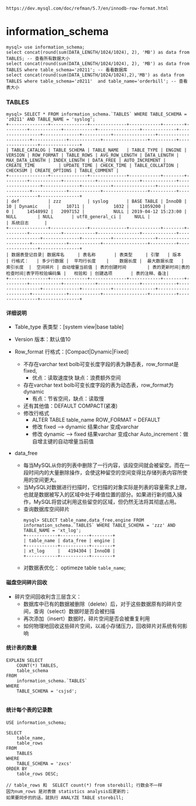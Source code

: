 `https://dev.mysql.com/doc/refman/5.7/en/innodb-row-format.html`
# information_schema
```
mysql> use information_schema;
select concat(round(sum(DATA_LENGTH/1024/1024), 2), 'MB') as data from TABLES; -- 查看所有数据大小
select concat(round(sum(DATA_LENGTH/1024/1024), 2), 'MB') as data from TABLES where table_schema='z0211'; -- 看看数据库
select concat(round(sum(DATA_LENGTH/1024/1024),2),'MB') as data from TABLES where table_schema='z0211'  and table_name='orderbill'; -- 查看表大小
```

### TABLES
```
mysql> SELECT * FROM information_schema.`TABLES` WHERE TABLE_SCHEMA = 'z0211' AND TABLE_NAME = 'syslog';
+---------------+--------------+--------------+------------+--------+---------+------------+------------+----------------+-------------+-----------------+--------------+-----------+----------------+---------------------+-------------+------------+-----------------+----------+----------------+---------------+
| TABLE_CATALOG | TABLE_SCHEMA | TABLE_NAME   | TABLE_TYPE | ENGINE | VERSION | ROW_FORMAT | TABLE_ROWS | AVG_ROW_LENGTH | DATA_LENGTH | MAX_DATA_LENGTH | INDEX_LENGTH | DATA_FREE | AUTO_INCREMENT | CREATE_TIME         | UPDATE_TIME | CHECK_TIME | TABLE_COLLATION | CHECKSUM | CREATE_OPTIONS | TABLE_COMMENT |
+---------------+--------------+--------------+------------+--------+---------+------------+------------+----------------+-------------+-----------------+--------------+-----------+----------------+---------------------+-------------+------------+-----------------+----------+----------------+---------------+
| def           | zzz          | syslog       | BASE TABLE | InnoDB |      10 | Dynamic    |      10711 |           1032 |    11059200 |               0 |     14548992 |   2097152 |           NULL | 2019-04-12 15:23:00 | NULL        | NULL       | utf8_general_ci |     NULL |                | 系统日志      |
+---------------+--------------+--------------+------------+--------+---------+------------+------------+----------------+-------------+-----------------+--------------+-----------+----------------+---------------------+-------------+------------+-----------------+----------+----------------+---------------+
| 数据表登记目录| 数据库名     | 表名称       | 表类型     | 引擎   | 版本    | 行格式：   | 多少行数据 |  平均行长度    |    数据长度 |  最大数据长度   |    索引长度  |  空间碎片 | 自动增量当前值 | 表的创建时间        | 表的更新时间|表的检查时间|表字符校验编码集 |   校验和 | 创建选项       | 表的注释、备注|
+---------------+--------------+--------------+------------+--------+---------+------------+------------+----------------+-------------+-----------------+--------------+-----------+----------------+---------------------+-------------+------------+-----------------+----------+----------------+---------------+

```
#### 详细说明
* Table_type 表类型：[system view|base table]
* Version	版本：默认值10
* Row_format 行格式：[Compact|Dynamic|Fixed]
  * 不存在varchar text bolb可变长度字段的表为静态表，row_format是fixed,
     * 优点：读取速度快 缺点：浪费额外空间
  * 存在varchar text bolb可变长度字段的表为动态表，row_format为dynamic
     * 有点：节省空间，缺点：读取慢
  * 还有其他值：DEFAULT COMPACT(紧凑)
  * 修改行格式
     * ALTER TABLE table_name ROW_FORMAT = DEFAULT
     * 修改 fixed --> dynamic 结果char 变成varchar
     * 修改 dynamic --> fixed 结果varchar 变成char
Auto_increment：做自增主键的自动增量当前值

* data_free
  * 每当MySQL从你的列表中删除了一行内容，该段空间就会被留空。而在一段时间内的大量删除操作，会使这种留空的空间变得比存储列表内容所使用的空间更大。
  * 当MySQL对数据进行扫描时，它扫描的对象实际是列表的容量需求上限，也就是数据被写入的区域中处于峰值位置的部分。如果进行新的插入操作，MySQL将尝试利用这些留空的区域，但仍然无法将其彻底占用。
  * 查询数据库空间碎片
    ```
	mysql> SELECT table_name,data_free,engine FROM information_schema.`TABLES` WHERE TABLE_SCHEMA = 'zzz' AND TABLE_NAME = 'xt_log';
	+------------+-----------+--------+
	| table_name | data_free | engine |
	+------------+-----------+--------+
	| xt_log     |   4194304 | InnoDB |
	+------------+-----------+--------+
    ```
  * 对数据表优化：
	optimeze table `table_name`;

#### 磁盘空间碎片回收

* 碎片空间回收利含三层含义：
  * 数据库中已有的数据被删除（delete）后，对于这些数据原有的碎片空间，查询（select）数据时是否会被扫描
  * 再次添加（insert）数据时，碎片空间是否会被重复利用
  * 如何物理地回收这些碎片空间，以减小存储压力，回收碎片对系统有何影响
  
#### 统计表的数量
```
EXPLAIN SELECT
	COUNT(*) TABLES,
	table_schema
FROM
	information_schema.`TABLES`
WHERE
	TABLE_SCHEMA = 'csjsd';
	
```
#### 统计每个表的记录数
```
USE information_schema;

SELECT
	table_name,
	table_rows
FROM
	TABLES
WHERE
	TABLE_SCHEMA = 'zxcs'
ORDER BY
	table_rows DESC;
	
// table_rows 和  SELECT count(*) from storebill; 行数会不一样
因为num_rows 是对表做 statistics analysis后更新的；
如果要同步的的话，就执行 ANALYZE TABLE storebill;

```























